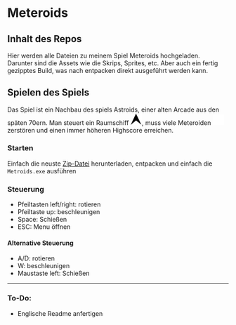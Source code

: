 # Meteroids

## Inhalt des Repos
Hier werden alle Dateien zu meinem Spiel Meteroids hochgeladen.  
Darunter sind die Assets wie die Skrips, Sprites, etc. Aber auch ein fertig gezipptes Build, was nach entpacken direkt ausgeführt werden kann.

## Spielen des Spiels
Das Spiel ist ein Nachbau des spiels Astroids, einer alten Arcade aus den späten 70ern. Man steuert ein Raumschiff <img alt="Astroid Icon" width="26px" src="https://github.com/StellarByteStudios/Meteroids/blob/main/Assets/Sprites%20%26%20Materials/Ship%20Black.png" />, muss viele Meteroiden <img alt="Metorid Icon" width="26px" src="https://github.com/StellarByteStudios/Meteroids/blob/main/Assets/Sprites%20%26%20Materials/Meteorid%201.png" /> zerstören und einen immer höheren Highscore erreichen.

### Starten
Einfach die neuste [Zip-Datei][lastBuild] herunterladen, entpacken und einfach die `Metroids.exe` ausführen
### Steuerung
- Pfeiltasten left/right: rotieren
- Pfeiltaste up: beschleunigen
- Space: Schießen
- ESC: Menu öffnen

#### Alternative Steuerung
- A/D: rotieren
- W: beschleunigen
- Maustaste left: Schießen

---
### To-Do:
- Englische Readme anfertigen



[lastBuild]: https://github.com/StellarByteStudios/Meteroids/blob/main/Fertige%20Builds/Meteroids%20(Release%201.2.1%20Bugfixing%20%5BSettingsSaving%5D).zip